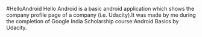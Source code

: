 #HelloAndroid
Hello Android is a basic android application which shows the company profile page of a company (i.e. Udacity).It was made by me during the completion of Google India Scholarship course:Android Basics by Udacity.